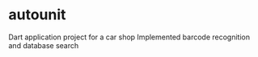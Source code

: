 # autounit
Dart application project for a car shop
Implemented barcode recognition and database search
